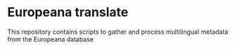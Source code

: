 # Europeana translate

This repository contains scripts to gather and process multilingual metadata from the Europeana database




